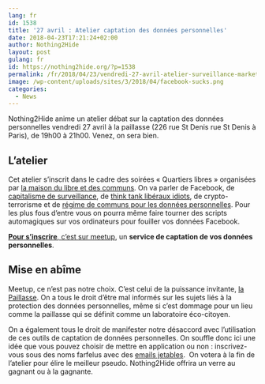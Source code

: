 ```yaml
---
lang: fr 
id: 1538
title: '27 avril : Atelier captation des données personnelles'
date: 2018-04-23T17:21:24+02:00
author: Nothing2Hide
layout: post
gulang: fr 
id: https://nothing2hide.org/?p=1538
permalink: /fr/2018/04/23/vendredi-27-avril-atelier-surveillance-marketing-et-donnees-personnelles/
image: /wp-content/uploads/sites/3/2018/04/facebook-sucks.png
categories:
  - News
---
```

Nothing2Hide anime un atelier débat sur la captation des données personnelles vendredi 27 avril à la paillasse (226 rue St Denis rue St Denis à Paris), de 19h00 à 21h00. Venez, on sera bien.<!--more-->

## L&rsquo;atelier

Cet atelier s&rsquo;inscrit dans le cadre des soirées « Quartiers libres » organisées par [la maison du libre et des communs](http://www.zdnet.fr/blogs/l-esprit-libre/maison-du-libre-et-des-communs-a-paris-debut-victorieux-d-un-appel-a-financement-participatif-39867036.htm). On va parler de Facebook, de [capitalisme de surveillance](https://framablog.org/2017/03/28/google-nouvel-avatar-du-capitalisme-celui-de-la-surveillance/), de [think tank libéraux idiots](https://www.generationlibre.eu/data-a-moi/), de crypto-terrorisme et de [régime de communs pour les données personnelles](https://scinfolex.com/2017/10/29/evgeny-morozov-et-le-domaine-public-des-donnees-personnelles/). Pour les plus fous d&rsquo;entre vous on pourra même faire tourner des scripts automagiques sur vos ordinateurs pour fouiller vos données Facebook.

[**Pour s&rsquo;inscrire**, c&rsquo;est sur meetup](https://www.meetup.com/fr-FR/La-Paillasse-Events/events/250008711/), un **service de captation de vos données personnelles**.

## Mise en abîme

Meetup, ce n&rsquo;est pas notre choix. C&rsquo;est celui de la puissance invitante, [la Paillasse](https://lapaillasse.org/). On a tous le droit d&rsquo;être mal informés sur les sujets liés à la protection des données personnelles, même si c&rsquo;est dommage pour un lieu comme la paillasse qui se définit comme un laboratoire éco-citoyen.

On a également tous le droit de manifester notre désaccord avec l&rsquo;utilisation de ces outils de captation de données personnelles. On souffle donc ici une idée que vous pouvez choisir de mettre en application ou non : inscrivez-vous sous des noms farfelus avec des [emails jetables](https://nothing2hide.org/slides/atelier-crypto.html#/2).  On votera à la fin de l&rsquo;atelier pour élire le meilleur pseudo. Nothing2Hide offrira un verre au gagnant ou à la gagnante.
